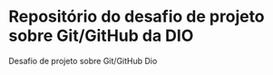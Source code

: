 # Repositório  do desafio  de projeto sobre Git/GitHub da DIO
Desafio de projeto sobre Git/GitHub Dio
